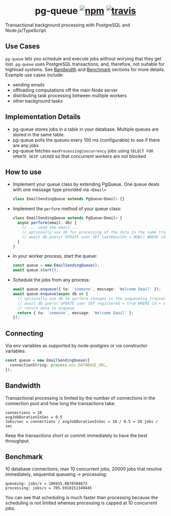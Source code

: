 <h1 align="center">
  pg-queue
  <a href="https://www.npmjs.org/package/pg-queue"><img src="https://img.shields.io/npm/v/pg-queue.svg?style=flat" alt="npm"></a>
  <a href="https://travis-ci.org/OrKoN/pg-queue"><img src="https://travis-ci.org/OrKoN/pg-queue.svg?branch=master" alt="travis"></a>
</h1>

Transactional background processing with PostgreSQL and Node.js/TypeScript.

## Use Cases

`pg-queue` lets you schedule and execute jobs without worying that they get lost. `pg-queue` uses PostgreSQL transactions, and, therefore, not suitable for highload systems. See [Bandwidth](#Bandwidth) and [Benchmark](#Benchmark) sections for more details. Example use cases include:

- sending emails
- offloading computations off the main Node server
- distributing task processing between multiple workers
- other background tasks

## Implementation Details

- pg-queue stores jobs in a table in your database. Multiple queues are stored in the same table.
- pg-queue polls the queues every 100 ms (configurable) to see if there are any jobs
- pg-queue fetches `maxProcessingConcurrency` jobs using `SELECT FOR UPDATE SKIP LOCKED` so that concurrent workers are not blocked

## How to use

- Implement your queue class by extending PgQueue. One queue deals with one message type provided via `<Email>`

  ```ts
  class EmailSendingQueue extends PgQueue<Email> {}
  ```

- Implement the `perform` method of your queue class:

  ```ts
  class EmailSendingQueue extends PgQueue<Email> {
    async perform(email, db) {
      // ... send the email ...
      // optionally use db for processing of the data in the same transaction
      // await db.query('UPDATE user SET lastEmailOn = NOW() WHERE id = someone')
    }
  }
  ```

- In your worker process, start the queue:

  ```ts
  const queue = new EmailSendingQueue();
  await queue.start();
  ```

- Schedule the jobs from any process:

  ```ts
  await queue.enqueue({ to: 'someone', message: 'Welcome Email' });
  await queue.enqueue(async db => {
    // optionally use db to perform changes in the enqueueing transaction
    // await db.query('UPDATE user SET registered = true WHERE id = someone')
    // return data to enqueue
    return { to: 'someone', message: 'Welcome Email' };
  });
  ```

## Connecting

Via env variables as supported by node-postgres or via constructor variables:

```ts
const queue = new EmailSendingQueue({
  connectionString: process.env.DATABASE_URL,
});
```

## Bandwidth

Transactional processing is limited by the number of connections in the connection pool and how long the transactions take:

```
connections = 10
avgJobDurationInSec = 0.5
Jobs/sec = connections / avgJobDurationInSec = 10 / 0.5 = 20 jobs / sec
```

Keep the transactions short or commit immediately to have the best throughput.

## Benchmark

10 database connections, max 10 concurrent jobs, 20000 jobs that resolve immediately, sequential queueing -> processing:

```
queueing: jobs/s = 186915.8878504673
processing: jobs/s = 705.5918151349445
```

You can see that scheduling is much faster than processing because the scheduling is not limited whereas processing is capped at 10 concurrent jobs.
